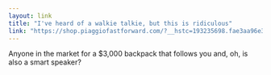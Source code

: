 ```yaml
---
layout: link
title: "I've heard of a walkie talkie, but this is ridiculous"
link: "https://shop.piaggiofastforward.com/?__hstc=193235698.fae3aa96e3af09e5d40791c2ff42232e.1673559593261.1673559593261.1673559593261.1&__hssc=193235698.1.1673559593261&__hsfp=231856096&_ga=2.56271010.888197521.1673559592-825990012.1673559592"
---
```


Anyone in the market for a $3,000 backpack that follows you and, oh, is also a smart speaker?
